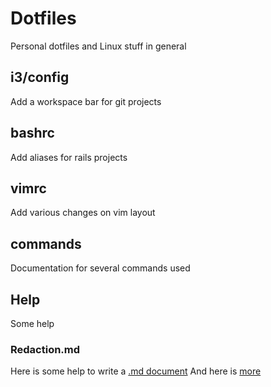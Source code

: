 # Dotfiles
Personal dotfiles and Linux stuff in general

## i3/config
Add a workspace bar for git projects

## bashrc
Add aliases for rails projects

## vimrc
Add various changes on vim layout

## commands
Documentation for several commands used

## Help
Some help

### Redaction.md
Here is some help to write a [.md document](https://guides.github.com/features/mastering-markdown/)
And here is [more](https://help.github.com/en/articles/basic-writing-and-formatting-syntax)
